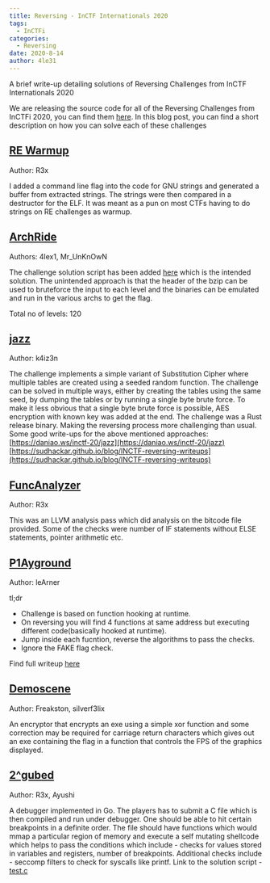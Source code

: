 ```yaml
---
title: Reversing - InCTF Internationals 2020
tags: 
  - InCTFi
categories:
  - Reversing 
date: 2020-8-14
author: 4le31 
---
```


 A brief write-up detailing solutions of Reversing Challenges from InCTF Internationals 2020
<!--more-->


We are releasing the source code for all of the Reversing Challenges from InCTFi 2020, you can find them [here](https://github.com/teambi0s/InCTFi/tree/master/2020/Reversing).
In this blog post, you can find a short description on how you can solve each of these challenges

## [RE Warmup](https://github.com/teambi0s/InCTFi/tree/master/2020/Reversing/RE_warmup)

Author: R3x

I added a command line flag into the code for GNU strings and generated a buffer from extracted strings. The strings were then compared in a destructor for the ELF. It was meant as a pun on most CTFs having to do strings on RE challenges as warmup.

## [ArchRide](https://github.com/teambi0s/InCTFi/tree/master/2020/Reversing/ArchRide)

Authors: 4lex1, Mr_UnKnOwN

The challenge solution script has been added [here](https://github.com/teambi0s/InCTFi/tree/master/2020/Reversing/ArchRide/Admin/Solution) which is the intended solution. The unintended approach is that the header of the bzip can be used to bruteforce the input to each level and the binaries can be emulated and run in the various archs to get the flag.

Total no of levels: 120

## [jazz](https://github.com/teambi0s/InCTFi/tree/master/2020/Reversing/jazz)

Author: k4iz3n

The challenge implements a simple variant of Substitution Cipher where multiple tables are created using a seeded random function. The challenge can be solved in multiple ways, either by creating the tables using the same seed, by dumping the tables or by running a single byte brute force. To make it less obvious that a single byte brute force is possible, AES encryption with known key was added at the end.
The challenge was a Rust release binary. Making the reversing process more challenging than usual.
Some good write-ups for the above mentioned approaches: 
[https://daniao.ws/inctf-20/jazz](https://daniao.ws/inctf-20/jazz)
[https://sudhackar.github.io/blog/INCTF-reversing-writeups](https://sudhackar.github.io/blog/INCTF-reversing-writeups)



## [FuncAnalyzer](https://github.com/teambi0s/InCTFi/tree/master/2020/Reversing/FuncAnalyzer)

Author: R3x

This was an LLVM analysis pass which did analysis on the bitcode file provided. Some of the checks were number of IF statements without ELSE statements, pointer arithmetic etc.

## [P1Ayground](https://github.com/teambi0s/InCTFi/tree/master/2020/Reversing/Hooking-APIcalls)

Author: leArner

tl;dr 
- Challenge is based on function hooking at runtime.
- On reversing you will find 4 functions at same address but executing different code(basically hooked at runtime).
- Jump inside each fucntion, reverse the algorithms to pass the checks.
- Ignore the FAKE flag check.

Find full writeup [here](https://blog.bi0s.in/2020/08/14/RE/Windows/InCTFi20-P1ayground/)


## [Demoscene](https://github.com/teambi0s/InCTFi/tree/master/2020/Reversing/demoscene)
Author: Freakston, silverf3lix

An encryptor that encrypts an exe using a simple xor function and some correction may be required for carriage return characters which gives out an exe containing the flag in a function that controls the FPS of the graphics displayed.


## [2^gubed](https://github.com/teambi0s/InCTFi/tree/master/2020/Reversing/2%5Egubed)

Author: R3x, Ayushi

A debugger implemented in Go. The players has to submit a C file which is then compiled and run under debugger. One should be able to hit certain breakpoints in a definite order. 
The file should have functions which would mmap a particular region of memory and execute a self mutating shellcode which helps to pass the conditions which include - checks for values stored in variables and registers, number of breakpoints. Additional checks include - seccomp filters to check for syscalls like printf. 
Link to the solution script - [test.c](https://github.com/ais2397/InCTF-rev/blob/master/InCTFi-2020/2%5Egubed/Admin/tester/test.c)